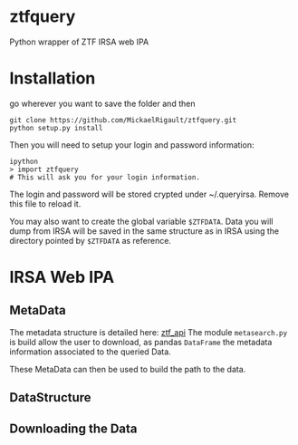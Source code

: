 # ztfquery
Python wrapper of ZTF IRSA web IPA

# Installation

go wherever you want to save the folder and then
```
git clone https://github.com/MickaelRigault/ztfquery.git
python setup.py install
```
Then you will need to setup your login and password information:
```
ipython
> import ztfquery
# This will ask you for your login information.
```
The login and password will be stored crypted under ~/.queryirsa. Remove this file to reload it.

You may also want to create the global variable `$ZTFDATA`. Data you will dump from IRSA will be saved in the same structure as in  IRSA using the directory pointed by `$ZTFDATA` as reference.




# IRSA Web IPA

## MetaData
The metadata structure is detailed here: [ztf_api](https://irsa.ipac.caltech.edu/docs/program_interface/ztf_api.html)
The module `metasearch.py` is build allow the user to download, as pandas `DataFrame` the metadata information associated to the queried Data.

These MetaData can then be used to build the path to the data.

## DataStructure

## Downloading the Data
